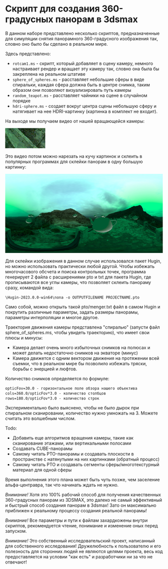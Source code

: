 # Скрипт для создания 360-градусных панорам в 3dsmax

В данном наборе представлено несколько скриптов, предназначенные для симуляции снятия панорамного 360-градусного изображения так, словно оно было бы сделано в реальном мире.

Здесь представлено:
* `rotcam1.ms` - скрипт, который добавляет в сцену камеру, немного настраивает рендер и вращает эту камеру так, словно она была бы закреплена на реальном штативе
* `sphere_of_spheres.ms` - расставляет небольшие сферы в виде спиральки, каждая сфера должна быть в центре снимка, таким образом они позволяют визуализировать путь камеры
* `random_teapot.ms` - расставляет чайники на сцене в случайном порядке
* `hdri-sphere.ms` - создает вокруг центра сцены небольшую сферу и натягивает на нее HDRI-картинку (картинка в комплект не входит).

На выходе мы получаем видео от нашей вращающейся камеры:

![sample_video.gif](./sample_video.gif)

Это видео потом можно нарезать на кучу картинок и склеить в популярных программах для склейки панорам в одну большую картинку:

![sample_pano.png](./sample_pano.png)

Для склейки изображения в данном случае использовался пакет Hugin, но можно использовать практически любой другой. Чтобы избежать многочасового обсчета и поиска контрольных точек, программа генерирует 2 файла с расширениями pto и txt для пакета Hugin, где прописываются все углы камеры, что позволяет склеить панораму сразу, командой вида:
```
\Hugin-2023.0.0-win64\nona -o OUTPUTFILENAME PROJECTNAME.pto
```
Само собой, можно открыть такой pto/menger.txt файл в самом Hugin и покрутить различные параметры, задать размеры панорамы, параметры интерполяции и многое другое.

Траектория движения камеры представлена "спиралью" (запусти файл sphere_of_spheres.ms, чтобы увидеть траекторию), что имеет свои плюсы и минусы:
* Камера делает очень много избыточных снимков на полюсах и может делать недостаточно снимков на экваторе (минус)
* Камера движется с одним вектором движения на протяжении всей съемки, что в реальном мире бы позволило избежать тряски, борьбы с энерцией и люфтов.

Количество снимков определяется по формуле:
```
opticFov=30.0 - горизонтальное поле обзора нашего объектива
cols=360.0/opticFov*3.0 - количество столбцов
rows=180.0/opticFov*3.0 - количество строк
```
Экспериментально было выяснено, чтобы не было дырок при спиральном сканировании, количество нужно умножать на 3. Можете считать это волшебным числом.

Todo:
* Добавить еще алгоритмов вращения камеры, такие как сканирование этажами, или вертикальными полосами
* Создавать CUBE-панорамы
* Самому читать PTO-панорамы и создавать плоскости в пространстве с натянутыми на них картинками (обратный процесс)
* Самому читать PTO и создавать сегменты сферы/многотекстурный материал для одной сферы

Время выполнения этого плана может быть чуть позже, чем заселение альфа-центравра, так что начинать ждать не нужно.

*Внимание!* Хотя это 100% рабочий способ для получения качественных 360-градусных панорам из 3DSMAX, это далеко не самый эффективный и быстрый способ создания панорам в 3dsmax! Зато он максимально приближен к реальному процессу создания реальной панорамы!

*Внимание!* Все параметры и пути к файлам захардкожены внутри скриптов, рекомендуется чтение, понимание и изменение оных перед запуском.

*Внимание!* Это собственный исследовательский проект, написанный для собственного исследования! Дружелюбность к пользователю и его полезность для сторонних людей не являются целями проекта, весь код предоставляется на условии "как есть" и разработчики ни за что не отвечают!
